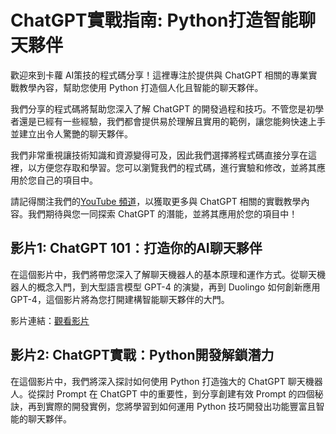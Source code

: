 # ChatGPT實戰指南: Python打造智能聊天夥伴

歡迎來到卡蘿 AI策技的程式碼分享！這裡專注於提供與 ChatGPT 相關的專業實戰教學內容，幫助您使用 Python 打造個人化且智能的聊天夥伴。

我們分享的程式碼將幫助您深入了解 ChatGPT 的開發過程和技巧。不管您是初學者還是已經有一些經驗，我們都會提供易於理解且實用的範例，讓您能夠快速上手並建立出令人驚艷的聊天夥伴。

我們非常重視讓技術知識和資源變得可及，因此我們選擇將程式碼直接分享在這裡，以方便您存取和學習。您可以瀏覽我們的程式碼，進行實驗和修改，並將其應用於您自己的項目中。

請記得關注我們的[YouTube 頻道](https://www.youtube.com/channel/UCvUSl4u683zlg_DeA0Atqjw)，以獲取更多與 ChatGPT 相關的實戰教學內容。我們期待與您一同探索 ChatGPT 的潛能，並將其應用於您的項目中！


## 影片1: ChatGPT 101：打造你的AI聊天夥伴
在這個影片中，我們將帶您深入了解聊天機器人的基本原理和運作方式。從聊天機器人的概念入門，到大型語言模型 GPT-4 的演變，再到 Duolingo 如何創新應用 GPT-4，這個影片將為您打開建構智能聊天夥伴的大門。

影片連結：[觀看影片](https://www.youtube.com/channel/UCvUSl4u683zlg_DeA0Atqjw)

## 影片2: ChatGPT實戰：Python開發解鎖潛力
在這個影片中，我們將深入探討如何使用 Python 打造強大的 ChatGPT 聊天機器人。從探討 Prompt 在 ChatGPT 中的重要性，到分享創建有效 Prompt 的四個秘訣，再到實際的開發實例，您將學習到如何運用 Python 技巧開發出功能豐富且智能的聊天夥伴。


